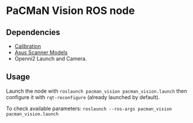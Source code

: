 # PaCMaN Vision ROS node #
## Dependencies ##
* [Calibration](https://github.com/CentroEPiaggio/calibration)
* [Asus Scanner Models](https://github.com/pacman-project/pacman-object-database)
* Openni2 Launch and Camera.

## Usage ##
Launch the node with
`roslaunch pacman_vision pacman_vision.launch`
then configure it with `rqt-reconfigure` (already launched by default).

To check available parameters:
`roslaunch --ros-args pacman_vision pacman_vision.launch`